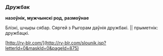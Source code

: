 ### Дружбак
**назоўнік, мужчынскі род, размоўнае**

Блізкі, шчыры сябар. Сяргей з Рыгорам даўнія дружбакі. || прыметнік: дружбацкі.

<a rel="author">[http://rv-blr.com/](http://rv-blr.com/slounik.jsp?letterId=0&maskId=0&pageId=875)</a>
